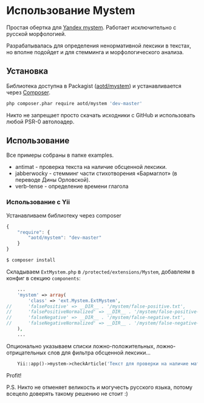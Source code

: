 Использование Mystem
====================

Простая обертка для [Yandex mystem](http://company.yandex.ru/technologies/mystem/).
Работает исключительно с русской морфологией.

Разрабатывалась для определения ненормативной лексики в текстах, но вполне подойдет и для стемминга и морфологического анализа.

Установка
---------

Библиотека доступна в Packagist ([aotd/mystem](http://packagist.org/packages/aotd/mystem)) и устанавливается через [Composer](http://getcomposer.org/).

```bash
php composer.phar require aotd/mystem 'dev-master'
```

Никто не запрещает просто скачать исходники с GitHub и использовать любой PSR-0 автолоадер.

Использование
-------------

Все примеры собраны в папке examples.

 - antimat - проверка текста на наличие обсценной лексики.
 - jabberwocky - стемминг части стихотворения «Бармаглот» (в переводе Дины Орловской).
 - verb-tense - определение времени глагола

### Использование с Yii ###

Устанавливаем библиотеку через composer

```js
{
    "require": {
        "aotd/mystem": "dev-master"
    }
}
```

```bash
$ composer install
```

Складываем `ExtMystem.php` в `/protected/extensions/Mystem`, добавлеям в конфиг в секцию `components`:

```php
    ...
    'mystem' => array(
        'class' => 'ext.Mystem.ExtMystem',
//      'falsePositive' => __DIR__ . '/mystem/false-positive.txt',
//      'falsePositiveNormalized' => __DIR__ . '/mystem/false-positive-normalized.txt',
//      'falseNegative' => __DIR__ . '/mystem/false-negative.txt',
//      'falseNegativeNormalized' => __DIR__ . '/mystem/false-negative-normalized.txt',
    ),
    ...
```

Опционально указываем списки ложно-положительных, ложно-отрицательных слов для фильтра обсценной лексики...

```php
    Yii::app()->mystem->checkArticle('Текст для проверки на наличие матов');
```

Profit!

P.S. Никто не отменяет великость и могучесть русского языка, потому всецело доверять такому решению не стоит :)